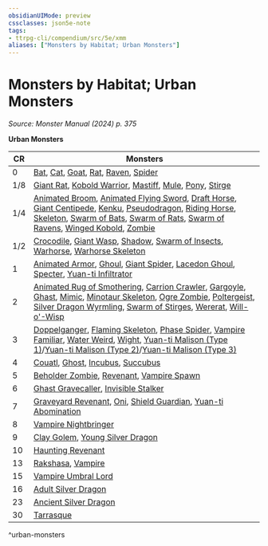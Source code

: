 ```yaml
---
obsidianUIMode: preview
cssclasses: json5e-note
tags:
- ttrpg-cli/compendium/src/5e/xmm
aliases: ["Monsters by Habitat; Urban Monsters"]
---
```

# Monsters by Habitat; Urban Monsters
*Source: Monster Manual (2024) p. 375* 

**Urban Monsters**

| CR | Monsters |
|----|----------|
| 0 | [Bat](3-Mechanics/CLI/bestiary/beast/bat-xmm.md), [Cat](3-Mechanics/CLI/bestiary/beast/cat-xmm.md), [Goat](3-Mechanics/CLI/bestiary/beast/goat-xmm.md), [Rat](3-Mechanics/CLI/bestiary/beast/rat-xmm.md), [Raven](3-Mechanics/CLI/bestiary/beast/raven-xmm.md), [Spider](3-Mechanics/CLI/bestiary/beast/spider-xmm.md) |
| 1/8 | [Giant Rat](3-Mechanics/CLI/bestiary/beast/giant-rat-xmm.md), [Kobold Warrior](3-Mechanics/CLI/bestiary/dragon/kobold-warrior-xmm.md), [Mastiff](3-Mechanics/CLI/bestiary/beast/mastiff-xmm.md), [Mule](3-Mechanics/CLI/bestiary/beast/mule-xmm.md), [Pony](3-Mechanics/CLI/bestiary/beast/pony-xmm.md), [Stirge](3-Mechanics/CLI/bestiary/monstrosity/stirge-xmm.md) |
| 1/4 | [Animated Broom](3-Mechanics/CLI/bestiary/construct/animated-broom-xmm.md), [Animated Flying Sword](3-Mechanics/CLI/bestiary/construct/animated-flying-sword-xmm.md), [Draft Horse](3-Mechanics/CLI/bestiary/beast/draft-horse-xmm.md), [Giant Centipede](3-Mechanics/CLI/bestiary/beast/giant-centipede-xmm.md), [Kenku](3-Mechanics/CLI/bestiary/monstrosity/kenku-xmm.md), [Pseudodragon](3-Mechanics/CLI/bestiary/dragon/pseudodragon-xmm.md), [Riding Horse](3-Mechanics/CLI/bestiary/beast/riding-horse-xmm.md), [Skeleton](3-Mechanics/CLI/bestiary/undead/skeleton-xmm.md), [Swarm of Bats](3-Mechanics/CLI/bestiary/beast/swarm-of-bats-xmm.md), [Swarm of Rats](3-Mechanics/CLI/bestiary/beast/swarm-of-rats-xmm.md), [Swarm of Ravens](3-Mechanics/CLI/bestiary/beast/swarm-of-ravens-xmm.md), [Winged Kobold](3-Mechanics/CLI/bestiary/dragon/winged-kobold-xmm.md), [Zombie](3-Mechanics/CLI/bestiary/undead/zombie-xmm.md) |
| 1/2 | [Crocodile](3-Mechanics/CLI/bestiary/beast/crocodile-xmm.md), [Giant Wasp](3-Mechanics/CLI/bestiary/beast/giant-wasp-xmm.md), [Shadow](3-Mechanics/CLI/bestiary/undead/shadow-xmm.md), [Swarm of Insects](3-Mechanics/CLI/bestiary/beast/swarm-of-insects-xmm.md), [Warhorse](3-Mechanics/CLI/bestiary/beast/warhorse-xmm.md), [Warhorse Skeleton](3-Mechanics/CLI/bestiary/undead/warhorse-skeleton-xmm.md) |
| 1 | [Animated Armor](3-Mechanics/CLI/bestiary/construct/animated-armor-xmm.md), [Ghoul](3-Mechanics/CLI/bestiary/undead/ghoul-xmm.md), [Giant Spider](3-Mechanics/CLI/bestiary/beast/giant-spider-xmm.md), [Lacedon Ghoul](3-Mechanics/CLI/bestiary/undead/lacedon-ghoul-xmm.md), [Specter](3-Mechanics/CLI/bestiary/undead/specter-xmm.md), [Yuan-ti Infiltrator](3-Mechanics/CLI/bestiary/monstrosity/yuan-ti-infiltrator-xmm.md) |
| 2 | [Animated Rug of Smothering](3-Mechanics/CLI/bestiary/construct/animated-rug-of-smothering-xmm.md), [Carrion Crawler](3-Mechanics/CLI/bestiary/monstrosity/carrion-crawler-xmm.md), [Gargoyle](3-Mechanics/CLI/bestiary/elemental/gargoyle-xmm.md), [Ghast](3-Mechanics/CLI/bestiary/undead/ghast-xmm.md), [Mimic](3-Mechanics/CLI/bestiary/monstrosity/mimic-xmm.md), [Minotaur Skeleton](3-Mechanics/CLI/bestiary/undead/minotaur-skeleton-xmm.md), [Ogre Zombie](3-Mechanics/CLI/bestiary/undead/ogre-zombie-xmm.md), [Poltergeist](3-Mechanics/CLI/bestiary/undead/poltergeist-xmm.md), [Silver Dragon Wyrmling](3-Mechanics/CLI/bestiary/dragon/silver-dragon-wyrmling-xmm.md), [Swarm of Stirges](3-Mechanics/CLI/bestiary/monstrosity/swarm-of-stirges-xmm.md), [Wererat](3-Mechanics/CLI/bestiary/monstrosity/wererat-xmm.md), [Will-o'-Wisp](3-Mechanics/CLI/bestiary/undead/will-o-wisp-xmm.md) |
| 3 | [Doppelganger](3-Mechanics/CLI/bestiary/monstrosity/doppelganger-xmm.md), [Flaming Skeleton](3-Mechanics/CLI/bestiary/undead/flaming-skeleton-xmm.md), [Phase Spider](3-Mechanics/CLI/bestiary/monstrosity/phase-spider-xmm.md), [Vampire Familiar](3-Mechanics/CLI/bestiary/humanoid/vampire-familiar-xmm.md), [Water Weird](3-Mechanics/CLI/bestiary/elemental/water-weird-xmm.md), [Wight](3-Mechanics/CLI/bestiary/undead/wight-xmm.md), [Yuan-ti Malison (Type 1)](3-Mechanics/CLI/bestiary/monstrosity/yuan-ti-malison-type-1-xmm.md)/[Yuan-ti Malison (Type 2)](3-Mechanics/CLI/bestiary/monstrosity/yuan-ti-malison-type-2-xmm.md)/[Yuan-ti Malison (Type 3)](3-Mechanics/CLI/bestiary/monstrosity/yuan-ti-malison-type-3-xmm.md) |
| 4 | [Couatl](3-Mechanics/CLI/bestiary/celestial/couatl-xmm.md), [Ghost](3-Mechanics/CLI/bestiary/undead/ghost-xmm.md), [Incubus](3-Mechanics/CLI/bestiary/fiend/incubus-xmm.md), [Succubus](3-Mechanics/CLI/bestiary/fiend/succubus-xmm.md) |
| 5 | [Beholder Zombie](3-Mechanics/CLI/bestiary/undead/beholder-zombie-xmm.md), [Revenant](3-Mechanics/CLI/bestiary/undead/revenant-xmm.md), [Vampire Spawn](3-Mechanics/CLI/bestiary/undead/vampire-spawn-xmm.md) |
| 6 | [Ghast Gravecaller](3-Mechanics/CLI/bestiary/undead/ghast-gravecaller-xmm.md), [Invisible Stalker](3-Mechanics/CLI/bestiary/elemental/invisible-stalker-xmm.md) |
| 7 | [Graveyard Revenant](3-Mechanics/CLI/bestiary/undead/graveyard-revenant-xmm.md), [Oni](3-Mechanics/CLI/bestiary/fiend/oni-xmm.md), [Shield Guardian](3-Mechanics/CLI/bestiary/construct/shield-guardian-xmm.md), [Yuan-ti Abomination](3-Mechanics/CLI/bestiary/monstrosity/yuan-ti-abomination-xmm.md) |
| 8 | [Vampire Nightbringer](3-Mechanics/CLI/bestiary/undead/vampire-nightbringer-xmm.md) |
| 9 | [Clay Golem](3-Mechanics/CLI/bestiary/construct/clay-golem-xmm.md), [Young Silver Dragon](3-Mechanics/CLI/bestiary/dragon/young-silver-dragon-xmm.md) |
| 10 | [Haunting Revenant](3-Mechanics/CLI/bestiary/undead/haunting-revenant-xmm.md) |
| 13 | [Rakshasa](3-Mechanics/CLI/bestiary/fiend/rakshasa-xmm.md), [Vampire](3-Mechanics/CLI/bestiary/undead/vampire-xmm.md) |
| 15 | [Vampire Umbral Lord](3-Mechanics/CLI/bestiary/undead/vampire-umbral-lord-xmm.md) |
| 16 | [Adult Silver Dragon](3-Mechanics/CLI/bestiary/dragon/adult-silver-dragon-xmm.md) |
| 23 | [Ancient Silver Dragon](3-Mechanics/CLI/bestiary/dragon/ancient-silver-dragon-xmm.md) |
| 30 | [Tarrasque](3-Mechanics/CLI/bestiary/monstrosity/tarrasque-xmm.md) |
^urban-monsters